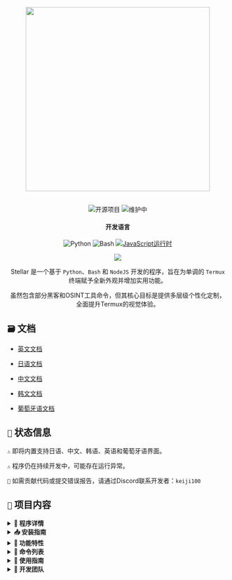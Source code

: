 <p align="center"> <kbd> <img src="https://i.pinimg.com/originals/02/87/d3/0287d3ba8b3330fca99f69e2001d3168.gif?semt=ais_hybrid&w=740" width="420"> </kbd><br><br>

<div align="center">

![开源项目](https://img.shields.io/badge/开源-3DA639?style=for-the-badge&logo=open-source-initiative&logoColor=white) ![维护中](https://img.shields.io/badge/持续维护中(是)-2ea44f?style=for-the-badge)

<h4>开发语言</h4>

![Python](https://img.shields.io/badge/Python-3776AB?style=for-the-badge&logo=python&logoColor=white)
![Bash](https://img.shields.io/badge/Shell脚本-121011?style=for-the-badge&logo=gnu-bash&logoColor=white)
[![JavaScript运行时](https://img.shields.io/badge/JavaScript运行时-Node.js-yellow?style=for-the-badge&logo=javascript&logoColor=white&color=f7df1e&labelColor=000000)](https://nodejs.org/)

</div>

<div align="center">
    <img src="https://img.shields.io/badge/Stellar-6C00FF?style=for-the-badge&logo=stellar&logoColor=white&labelColor=121212"><br>
    <strong></strong>
</div>

<div align="center">

Stellar 是一个基于 `Python`、`Bash` 和 `NodeJS` 开发的程序，旨在为单调的 `Termux` 终端赋予全新外观并增加实用功能。

虽然包含部分黑客和OSINT工具命令，但其核心目标是提供多层级个性化定制，全面提升Termux的视觉体验。

</div>

## `🗃️` 文档 

- [英文文档](https://github.com/Keiji821/Stellar/blob/master/docs/README_English.md)

- [日语文档](https://github.com/Keiji821/Stellar/blob/master/docs/README_Japanese.md)

- [中文文档](https://github.com/Keiji821/Stellar/blob/master/docs/README_Chinese.md)

- [韩文文档](https://github.com/Keiji821/Stellar/blob/master/docs/README_Korean.md)

- [葡萄牙语文档](https://github.com/Keiji821/Stellar/blob/master/docs/README_Portuguese.md)

## `📄` 状态信息

`⚠️` 即将内置支持日语、中文、韩语、英语和葡萄牙语界面。

`⚠️` 程序仍在持续开发中，可能存在运行异常。

`📌` 如需贡献代码或提交错误报告，请通过Discord联系开发者：`keiji100`

## `📜` 项目内容

<details>
<summary><b>📑 程序详情</b></summary>

```shell
程序名称: Stellar
创建日期: 2024/06/01
当前版本: v0.0.0 (开发中)
程序大小: 17MB
支持语言: 仅西班牙语
开发者: Keiji821
```
</details>

<details>
<summary><b>📥 安装指南</b></summary>

请按顺序执行以下命令：

```shell
pkg update && pkg upgrade
```

```shell
pkg install git -y
```

```shell
git clone https://github.com/Keiji821/Stellar
```

```shell
cd Stellar
```

```shell
bash install.sh
```

执行`bash install.sh`后将启动安装程序。为确保完整安装，请保持网络畅通。安装完成后Termux会自动重启，建议完全关闭Termux以保障`TOR`功能正常运作。

</details>

<details>
<summary><b>🧩 功能特性</b></summary>

Stellar在不依赖`Zsh`的情况下，通过纯`Bash`实现Termux深度定制，包含以下功能模块：

> 核心特性
```shell
• 可定制横幅图案/颜色及背景
• 设备信息状态栏
• 集成TOR匿名网络
• Termux背景色自定义
• 专用工具命令集
• 增强型termux-properties配置
• 原生command-not-found提示系统
• 指纹锁屏安全模块
• Termux-API深度集成
• Termux-X11环境变量预配置
```

> APT依赖
```shell
• python
• cloudflared 
• tor
• nmap
• exiftool
• nodejs
• termux-api
• dnsutils
• lsd
• x11-repo
• termux-x11-nightly
• root-repo
```

> PIP依赖
```shell   
• beautifulsoup4
• pyfiglet
• phonenumbers
• psutil
• PySocks
• requests
• rich
• "rich[jupyter]"
• lolcat
• discord
• fake_useragent
• pycryptodome
```
</details>

<details>
<summary><b>📀 命令列表</b></summary>

> **🔧 系统命令**  
```bash
reload       │ 重载横幅系统  
user-config  │ 个性化配置中心
my           │ 显示Stellar个人资料
uninstall    │ 完全卸载程序  
update       │ 从GitHub更新  
bash         │ 重启终端会话   
reset        │ 恢复初始状态
dstr         | rm -rf快捷命令
move         | mv快捷命令
copy         | cp快捷命令
x11          | termux-x11 :0 & export DISPLAY=:0快捷命令
```

> **🛠️ 实用工具**  
```bash
ia           │ 免费API人工智能服务  
ia-image     │ AI图像生成器  
traductor    │ 实时翻译器  
myip         │ 公网IP查询  
passwordgen  │ 安全密码生成  
encrypt-file │ 文件加密工具  
```

> **🌐 信息收集**  
```bash
ipinfo       │ IP情报分析  
urlinfo      │ URL解析  
userfinder   │ 跨平台用户搜索  
phoneinfo    │ 电话号码溯源  
metadatainfo │ 文件元数据提取  
emailsearch  │ 邮箱地址检索  
```

> **📱 Discord工具**  
```bash
userinfo           │ 用户信息查询(ID)  
serverinfo         │ 服务器信息(ID)  
searchinvites      │ 邀请链接搜索  
inviteinfo         │ 邀请详情分析  
role-mapper        │ 角色权限映射  
mutual-servers     │ 共同服务器查询  
webhook-mass-spam  │ Webhook轰炸  
mass-delete-channels │ 批量删除频道  
```

> **📸 Instagram工具**  
```bash
profileinfo  │ 个人资料元数据提取  
```

> **⚡ 渗透测试**  
```bash
ddos        │ DDoS攻击(IP+端口)   
```
</details>

<details>
<summary><b>📄 使用指南</b></summary>

安装完成后，通过`user-config`命令可自定义：
- 横幅ASCII艺术图案
- 颜色主题方案
- 终端背景色（支持浅色/深色切换）
- 其他视觉元素

该命令提供交互式界面引导完成所有个性化设置。
</details>

<details>
<summary><b>🌹 开发团队</b></summary>

```diff
+ Keiji821 (主开发者)
```

##### 合作与咨询

<p align="left">
  <a href="https://discord.com/users/983476283491110932">
<img src="https://img.shields.io/badge/Discord-Keiji-%235865F2?style=for-the-badge&logo=discord&logoColor=white">
  </a>
</p>

##### `❤️` 支持项目

如果您认可这个项目，欢迎通过以下方式支持开发：

[![Binance捐赠](https://img.shields.io/badge/Binance%20Pay-F0B90B?style=for-the-badge&logo=binance&logoColor=white&label=捐赠&labelColor=black&message=763579717)](https://pay.binance.com/en)

[![PayPal捐赠](https://img.shields.io/badge/PayPal-00457C?style=for-the-badge&logo=paypal&logoColor=white&label=捐赠&labelColor=003087&message=felixdppdcg69@gmail.com)](https://paypal.me/felixdppdcg69)
</details>